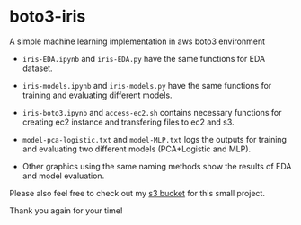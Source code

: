 # boto3-iris

A simple machine learning implementation in aws boto3 environment

- `iris-EDA.ipynb` and `iris-EDA.py` have the same functions for EDA dataset.

- `iris-models.ipynb` and `iris-models.py` have the same functions for training and evaluating different models.

- `iris-boto3.ipynb` and `access-ec2.sh` contains necessary functions for creating ec2 instance and transfering files to ec2 and s3.

- `model-pca-logistic.txt` and `model-MLP.txt` logs the outputs for training and evaluating two different models (PCA+Logistic and MLP).

- Other graphics using the same naming methods show the results of EDA and model evaluation.

Please also feel free to check out my [s3 bucket](http://ywang-iris-public.s3-website-us-east-1.amazonaws.com/) for this small project.

Thank you again for your time!
